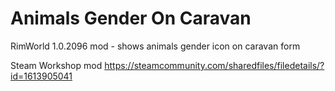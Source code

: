 # Animals Gender On Caravan

RimWorld 1.0.2096 mod - shows animals gender icon on caravan form

Steam Workshop mod https://steamcommunity.com/sharedfiles/filedetails/?id=1613905041
